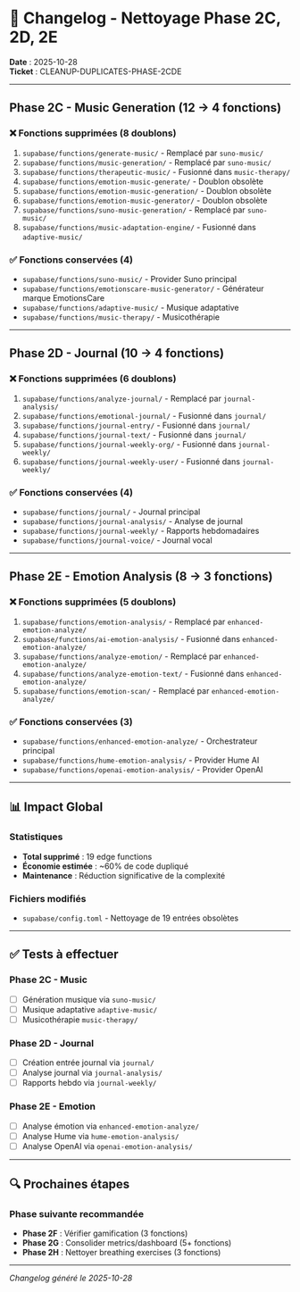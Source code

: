 # 🧹 Changelog - Nettoyage Phase 2C, 2D, 2E

**Date** : 2025-10-28  
**Ticket** : CLEANUP-DUPLICATES-PHASE-2CDE

---

## Phase 2C - Music Generation (12 → 4 fonctions)

### ❌ Fonctions supprimées (8 doublons)
1. `supabase/functions/generate-music/` - Remplacé par `suno-music/`
2. `supabase/functions/music-generation/` - Remplacé par `suno-music/`
3. `supabase/functions/therapeutic-music/` - Fusionné dans `music-therapy/`
4. `supabase/functions/emotion-music-generate/` - Doublon obsolète
5. `supabase/functions/emotion-music-generation/` - Doublon obsolète
6. `supabase/functions/emotion-music-generator/` - Doublon obsolète
7. `supabase/functions/suno-music-generation/` - Remplacé par `suno-music/`
8. `supabase/functions/music-adaptation-engine/` - Fusionné dans `adaptive-music/`

### ✅ Fonctions conservées (4)
- `supabase/functions/suno-music/` - Provider Suno principal
- `supabase/functions/emotionscare-music-generator/` - Générateur marque EmotionsCare
- `supabase/functions/adaptive-music/` - Musique adaptative
- `supabase/functions/music-therapy/` - Musicothérapie

---

## Phase 2D - Journal (10 → 4 fonctions)

### ❌ Fonctions supprimées (6 doublons)
1. `supabase/functions/analyze-journal/` - Remplacé par `journal-analysis/`
2. `supabase/functions/emotional-journal/` - Fusionné dans `journal/`
3. `supabase/functions/journal-entry/` - Fusionné dans `journal/`
4. `supabase/functions/journal-text/` - Fusionné dans `journal/`
5. `supabase/functions/journal-weekly-org/` - Fusionné dans `journal-weekly/`
6. `supabase/functions/journal-weekly-user/` - Fusionné dans `journal-weekly/`

### ✅ Fonctions conservées (4)
- `supabase/functions/journal/` - Journal principal
- `supabase/functions/journal-analysis/` - Analyse de journal
- `supabase/functions/journal-weekly/` - Rapports hebdomadaires
- `supabase/functions/journal-voice/` - Journal vocal

---

## Phase 2E - Emotion Analysis (8 → 3 fonctions)

### ❌ Fonctions supprimées (5 doublons)
1. `supabase/functions/emotion-analysis/` - Remplacé par `enhanced-emotion-analyze/`
2. `supabase/functions/ai-emotion-analysis/` - Fusionné dans `enhanced-emotion-analyze/`
3. `supabase/functions/analyze-emotion/` - Remplacé par `enhanced-emotion-analyze/`
4. `supabase/functions/analyze-emotion-text/` - Fusionné dans `enhanced-emotion-analyze/`
5. `supabase/functions/emotion-scan/` - Remplacé par `enhanced-emotion-analyze/`

### ✅ Fonctions conservées (3)
- `supabase/functions/enhanced-emotion-analyze/` - Orchestrateur principal
- `supabase/functions/hume-emotion-analysis/` - Provider Hume AI
- `supabase/functions/openai-emotion-analysis/` - Provider OpenAI

---

## 📊 Impact Global

### Statistiques
- **Total supprimé** : 19 edge functions
- **Économie estimée** : ~60% de code dupliqué
- **Maintenance** : Réduction significative de la complexité

### Fichiers modifiés
- `supabase/config.toml` - Nettoyage de 19 entrées obsolètes

---

## ✅ Tests à effectuer

### Phase 2C - Music
- [ ] Génération musique via `suno-music/`
- [ ] Musique adaptative `adaptive-music/`
- [ ] Musicothérapie `music-therapy/`

### Phase 2D - Journal
- [ ] Création entrée journal via `journal/`
- [ ] Analyse journal via `journal-analysis/`
- [ ] Rapports hebdo via `journal-weekly/`

### Phase 2E - Emotion
- [ ] Analyse émotion via `enhanced-emotion-analyze/`
- [ ] Analyse Hume via `hume-emotion-analysis/`
- [ ] Analyse OpenAI via `openai-emotion-analysis/`

---

## 🔍 Prochaines étapes

### Phase suivante recommandée
- **Phase 2F** : Vérifier gamification (3 fonctions)
- **Phase 2G** : Consolider metrics/dashboard (5+ fonctions)
- **Phase 2H** : Nettoyer breathing exercises (3 fonctions)

---

*Changelog généré le 2025-10-28*
